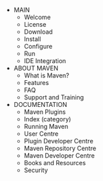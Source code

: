 * MAIN
	* Welcome
	* License
	* Download
	* Install
	* Configure
	* Run
	* IDE Integration
* ABOUT MAVEN
	* What is Maven?
	* Features
	* FAQ
	* Support and Training
* DOCUMENTATION
	* Maven Plugins
	* Index (category)
	* Running Maven
	* User Centre
	* Plugin Developer Centre
	* Maven Repository Centre
	* Maven Developer Centre
	* Books and Resources
	* Security